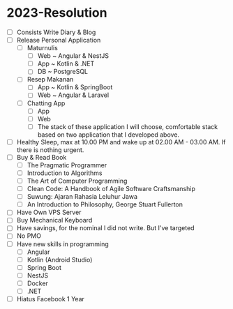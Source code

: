 # 2023-Resolution

- [ ] Consists Write Diary & Blog
- [ ] Release Personal Application
  - [ ] Maturnulis
    - [ ] Web ~ Angular & NestJS
    - [ ] App ~ Kotlin & .NET
    - [ ] DB ~ PostgreSQL
  - [ ] Resep Makanan
    - [ ] App ~ Kotlin & SpringBoot
    - [ ] Web ~ Angular & Laravel
  - [ ] Chatting App
    - [ ] App
    - [ ] Web
    - [ ] The stack of these application I will choose, comfortable stack based on two application that I developed above.
- [ ] Healthy Sleep, max at 10.00 PM and wake up at 02.00 AM - 03.00 AM. If there is nothing urgent.
- [ ] Buy & Read Book
  - [ ] The Pragmatic Programmer
  - [ ] Introduction to Algorithms
  - [ ] The Art of Computer Programming
  - [ ] Clean Code: A Handbook of Agile Software Craftsmanship
  - [ ] Suwung: Ajaran Rahasia Leluhur Jawa
  - [ ] An Introduction to Philosophy, George Stuart Fullerton
- [ ] Have Own VPS Server
- [ ] Buy Mechanical Keyboard
- [ ] Have savings, for the nominal I did not write. But I've targeted
- [ ] No PMO
- [ ] Have new skills in programming
  - [ ] Angular
  - [ ] Kotlin (Android Studio)
  - [ ] Spring Boot
  - [ ] NestJS
  - [ ] Docker
  - [ ] .NET
- [ ] Hiatus Facebook 1 Year
